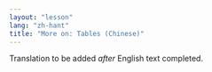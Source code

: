 ```yaml
---
layout: "lesson"
lang: "zh-hant"
title: "More on: Tables (Chinese)"
---
```

Translation to be added _after_ English text completed.
